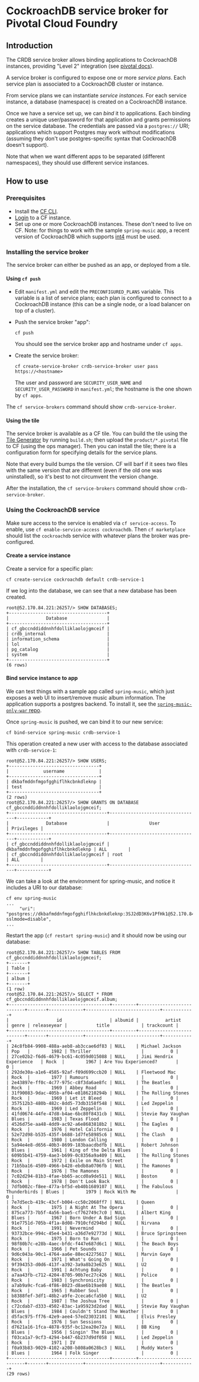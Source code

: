 # CockroachDB service broker for Pivotal Cloud Foundry

## Introduction

The CRDB service broker allows binding applications to CockroachDB instances,
providing "Level 2" integration (see [pivotal
docs](https://docs.pivotal.io/tiledev/brokered.html)).

A service broker is configured to expose one or more *service plans*. Each
service plan is associated to a CockroachDB cluster or instance.

From service plans we can instantiate *service instances*. For each service
instance, a database (namespace) is created on a CockroachDB instance.

Once we have a service set up, we can *bind* it to applications. Each binding
creates a unique user/password for that application and grants permissions on
the service database. The credentials are passed via a `postgres://` URI;
applications which support Postgres may work without modifications (assuming
they don't use postgres-specific syntax that CockroachDB doesn't support).

Note that when we want different apps to be separated (different namespaces),
they should use different service instances.

## How to use

### Prerequisites

- Install the [CF CLI](https://docs.cloudfoundry.org/cf-cli/install-go-cli.html).
- [Login](https://docs.cloudfoundry.org/cf-cli/getting-started.html#login) to a CF instance.
- Set up one or more CockroachDB instances. These don't need to live on CF.
  Note: for things to work with the sample `spring-music` app, a recent version
  of CockroachDB which supports
  [int4](https://github.com/cockroachdb/cockroach/pull/16720) must be used.


### Installing the service broker

The service broker can either be pushed as an app, or deployed from a tile.

#### Using `cf push`

- Edit `manifest.yml` and edit the `PRECONFIGURED_PLANS` variable. This variable
  is a list of service plans; each plan is configured to connect to a
  CockroachDB instance (this can be a single node, or a load balancer on top of
  a cluster).

- Push the service broker "app":
  ```
  cf push
  ```
  You should see the service broker app and hostname under `cf apps`.

- Create the service broker:
  ```
  cf create-service-broker crdb-service-broker user pass https://<hostname>
  ```
  The user and password are `SECURITY_USER_NAME` and `SECURITY_USER_PASSWORD`
  in `manifest.yml`; the hostname is the one shown by `cf apps`.

The `cf service-brokers` command should show `crdb-service-broker`.


#### Using the tile

The service broker is available as a CF tile. You can build the tile using the
[Tile Generator](https://docs.pivotal.io/tiledev/tile-generator.html) by running
`build.sh`; then upload the `product/*.pivotal` file to CF (using the ops
manager). Then you can install the tile; there is a configuration form for
specifying details for the service plans.

Note that every build bumps the tile version. CF will barf if it sees two files
with the same version that are different (even if the old one was uninstalled),
so it's best to not circumvent the version change.

After the installation, the `cf service-brokers` command should show `crdb-service-broker`.

### Using the CockroachDB service

Make sure access to the service is enabled via `cf service-access`. To enable,
use `cf enable-service-access cockroachdb`. Then `cf marketplace` should list
the `cockroachdb` service with whatever plans the broker was pre-configured.

#### Create a service instance

Create a service for a specific plan:
```
cf create-service cockroachdb default crdb-service-1
```

If we log into the database, we can see that a new database has been created.

```
root@52.170.84.221:26257/> SHOW DATABASES;
+-------------------------------------+
|              Database               |
+-------------------------------------+
| cf_gbccnddiddnnhfdolliklaolojgmceif |
| crdb_internal                       |
| information_schema                  |
| lol                                 |
| pg_catalog                          |
| system                              |
+-------------------------------------+
(6 rows)
```

#### Bind service instance to app

We can test things with a sample app called `spring-music`, which just exposes a
web UI to insert/remove music album information. The application supports a
postgres backend. To install it, see the [`spring-music-only-war` repo](https://github.com/svennela/spring-music-only-war).

Once `spring-music` is pushed, we can bind it to our new service:
```
cf bind-service spring-music crdb-service-1
```

This operation created a new user with access to the database associated with
`crdb-service-1`:
```
root@52.170.84.221:26257/> SHOW USERS;
+----------------------------------+
|             username             |
+----------------------------------+
| dkbafmddnfmgofgghiflhkcbnkdleknp |
| test                             |
+----------------------------------+
(2 rows)
root@52.170.84.221:26257/> SHOW GRANTS ON DATABASE cf_gbccnddiddnnhfdolliklaolojgmceif;
+-------------------------------------+----------------------------------+------------+
|              Database               |               User               | Privileges |
+-------------------------------------+----------------------------------+------------+
| cf_gbccnddiddnnhfdolliklaolojgmceif | dkbafmddnfmgofgghiflhkcbnkdleknp | ALL        |
| cf_gbccnddiddnnhfdolliklaolojgmceif | root                             | ALL        |
+-------------------------------------+----------------------------------+------------+
```

We can take a look at the environment for spring-music, and notice it includes a
URI to our database:
```
cf env spring-music
...
     "uri": "postgres://dkbafmddnfmgofgghiflhkcbnkdleknp:3SJ2dD3K6v1PfHk1@52.170.84.221:26257/cf_gbccnddiddnnhfdolliklaolojgmceif?sslmode=disable",
...
```
Restart the app (`cf restart spring-music`) and it should now be using our database:
```
root@52.170.84.221:26257/> SHOW TABLES FROM cf_gbccnddiddnnhfdolliklaolojgmceif;
+-------+
| Table |
+-------+
| album |
+-------+
(1 row)
root@52.170.84.221:26257/> SELECT * FROM cf_gbccnddiddnnhfdolliklaolojgmceif.album;
+--------------------------------------+---------+---------------------------+-------+-------------+----------------------------+------------+
|                  id                  | albumid |          artist           | genre | releaseyear |           title            | trackcount |
+--------------------------------------+---------+---------------------------+-------+-------------+----------------------------+------------+
| 24c8fb84-9908-488a-aeb8-ab3ccae6df83 | NULL    | Michael Jackson           | Pop   |        1982 | Thriller                   |          0 |
| 27ce02b2-f6d6-4679-bc61-4c059d015088 | NULL    | Jimi Hendrix Experience   | Rock  |        1967 | Are You Experienced?       |          0 |
| 292de30a-a1e6-4585-92af-f09d699ccb20 | NULL    | Fleetwood Mac             | Rock  |        1977 | Rumours                    |          0 |
| 2e43897e-ff0c-4c77-975c-c8f3da6ae8fc | NULL    | The Beatles               | Rock  |        1969 | Abbey Road                 |          0 |
| 31f90083-9dac-405b-af04-e8186210294b | NULL    | The Rolling Stones        | Rock  |        1969 | Let it Bleed               |          0 |
| 357512b3-480b-482c-8dd5-73db3158f548 | NULL    | Led Zeppelin              | Rock  |        1969 | Led Zeppelin               |          0 |
| 41fd0674-44fe-47d8-b4ae-6bc80f8431cb | NULL    | Stevie Ray Vaughan        | Blues |        1983 | Texas Flood                |          0 |
| 4526d75e-aa48-4dd9-ac92-a6e8683818b2 | NULL    | The Eagles                | Rock  |        1976 | Hotel California           |          0 |
| 52e72d98-b535-435f-b688-1d7fe58985c6 | NULL    | The Clash                 | Rock  |        1980 | London Calling             |          0 |
| 5a94e4e8-d656-40b3-8699-183baacdbdfb | NULL    | Robert Johnson            | Blues |        1961 | King of the Delta Blues    |          0 |
| 609b5b41-4759-4ae3-b699-0c8356a9a409 | NULL    | The Rolling Stones        | Rock  |        1972 | Exile on Main Street       |          0 |
| 71b5ba16-4509-4966-b428-ebdb8a0706fb | NULL    | The Ramones               | Rock  |        1976 | The Ramones                |          0 |
| 7c02d294-81b3-4fae-bb65-accd0a9de511 | NULL    | Boston                    | Rock  |        1978 | Don't Look Back            |          0 |
| 7dfb002c-f8ee-477a-bf5d-eb40b1689107 | NULL    | The Fabulous Thunderbirds | Blues |        1979 | Rock With Me               |          0 |
| 7e7d5ecb-419c-43cf-b004-cc50c2068ff7 | NULL    | Queen                     | Rock  |        1975 | A Night At The Opera       |          0 |
| 875ca773-7b5f-4a56-bae5-cf762749c7c0 | NULL    | Albert King               | Blues |        1967 | Born Under A Bad Sign      |          0 |
| 91e7751d-705b-4f1a-8d08-7910cfd294bd | NULL    | Nirvana                   | Rock  |        1991 | Nevermind                  |          0 |
| 93732bce-994c-45e4-b431-a36d7e92773d | NULL    | Bruce Springsteen         | Rock  |        1975 | Born to Run                |          0 |
| 98f80b7c-e28b-4aec-bfdc-f447e687d6c1 | NULL    | The Beach Boys            | Rock  |        1966 | Pet Sounds                 |          0 |
| 9d6c043a-90c1-4764-aa6e-88ec42275617 | NULL    | Marvin Gaye               | Rock  |        1971 | What's Going On            |          0 |
| 9f394353-d0d6-413f-a392-3a9a8b23e625 | NULL    | U2                        | Rock  |        1991 | Achtung Baby               |          0 |
| a7aa43fb-c712-4204-8705-90b7ec27c426 | NULL    | Police                    | Rock  |        1983 | Synchronicity              |          0 |
| a7ab9a9c-fca6-4f86-8023-d8ae6b19ae08 | NULL    | The Beatles               | Rock  |        1965 | Rubber Soul                |          0 |
| b8388fef-3df1-48b2-a9fe-2ceca6cfa5b0 | NULL    | U2                        | Rock  |        1987 | The Joshua Tree            |          0 |
| c72cdab7-d333-4502-83ac-1a95923d2dad | NULL    | Stevie Ray Vaughan        | Blues |        1984 | Couldn't Stand The Weather |          0 |
| d5fac975-ff76-42e9-aee4-57ed23032101 | NULL    | Elvis Presley             | Rock  |        1976 | Sun Sessions               |          0 |
| d7621a16-1fca-4878-935f-bc12ea20e72a | NULL    | BB King                   | Blues |        1956 | Singin' The Blues          |          0 |
| f03ca1a7-9cf3-4294-b447-6b237d9df058 | NULL    | Led Zeppelin              | Rock  |        1971 | IV                         |          0 |
| f0a93b83-9029-4102-a208-b808a0628bc3 | NULL    | Muddy Waters              | Blues |        1964 | Folk Singer                |          0 |
+--------------------------------------+---------+---------------------------+-------+-------------+----------------------------+------------+
(29 rows)
```
